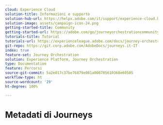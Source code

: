 ```yaml
---
cloud: Experience Cloud
solution-title: Informazioni e supporto
solution-hub-url: https://helpx.adobe.com/it/support/experience-cloud.html
solution-image: assets/campaign-icon-24.png
getting-started-title: Community
getting-started-url: https://adobe.com/go/journeyorchestrationcommunity
tutorials-title: Tutorial
tutorials-url: https://experienceleague.adobe.com/docs/journey-orchestration-learn/tutorials/understanding-journey-orchestration.html?lang=it
git-repo: https://git.corp.adobe.com/AdobeDocs/journeys.it-IT
index: true
feature-set: Journey Orchestration
solution: Experience Platform, Journey Orchestration
type: Documentation
feature: Percorsi
source-git-commit: 5a2e017c37be76879e081a000785610368e60505
workflow-type: ht
source-wordcount: '29'
ht-degree: 100%

---
```



# Metadati di Journeys
